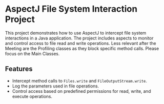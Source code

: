 # AspectJ File System Interaction Project

This project demonstrates how to use AspectJ to intercept file system interactions in a Java application. 
The project includes aspects to monitor and control access to file read and write operations.
Less relevant after the Meeting are the Profiling classes as they block specific method calls.
Please focus on the Main Classes.

## Features

- Intercept method calls to `Files.write` and `FileOutputStream.write`.
- Log the parameters used in file operations.
- Control access based on predefined permissions for read, write, and execute operations.

